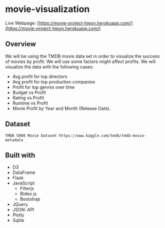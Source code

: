 # movie-visualization
Live Webpage: [https://movie-project-hjeon.herokuapp.com/](https://movie-project-hjeon.herokuapp.com/)


## Overview
We will be using the TMDB movie data set in order to visualize the success of movies by profit. We will use some factors might affect profits. We will visualize the data with the following cases: 
* Avg profit for top directors
* Avg profit for top production companies
* Profit for top genres over time
* Budget vs Profit
* Rating vs Profit
* Runtime vs Profit
* Movie Profit by Year and Month (Release Date). 


## Dataset
```
TMDB 5000 Movie Dataset https://www.kaggle.com/tmdb/tmdb-movie-metadata
```

## Built with
* D3
* DataFrame
* Flask
* JavaScript
  * Filterjs
  * Bideo js
  * Bootstrap
* JQuery
* JSON: API
* Plotly
* Sqlite
